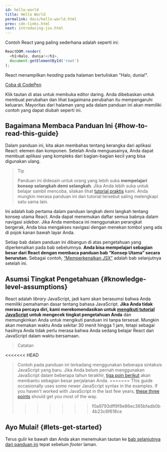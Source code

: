```yaml
---
id: hello-world
title: Hello World
permalink: docs/hello-world.html
prev: cdn-links.html
next: introducing-jsx.html
---
```


Contoh React yang paling sederhana adalah seperti ini:

```js
ReactDOM.render(
  <h1>Halo, dunia!</h1>,
  document.getElementById('root')
);
```

React menampilkan *heading* pada halaman bertuliskan "Halo, dunia!".

[Coba di CodePen](codepen://hello-world)

Klik tautan di atas untuk membuka editor daring. Anda dibebaskan untuk membuat perubahan dan lihat bagaimana perubahan itu mempengaruhi keluaran. Mayoritas dari halaman yang ada dalam panduan ini akan memiliki contoh yang dapat diubah seperti ini.


## Bagaimana Membaca Panduan Ini {#how-to-read-this-guide}

Dalam panduan ini, kita akan membahas tentang kerangka dari aplikasi React: elemen dan komponen. Setelah Anda menguasainya, Anda dapat membuat aplikasi yang kompleks dari bagian-bagian kecil yang bisa digunakan ulang.

>Tip
>
>Panduan ini didesain untuk orang yang lebih suka **mempelajari konsep selangkah demi selangkah**. Jika Anda lebih suka untuk belajar sambil mencoba, silakan lihat [tutorial praktis](/tutorial/tutorial.html) kami. Anda mungkin merasa panduan ini dan tutorial tersebut saling melengkapi satu sama lain.

Ini adalah bab pertama dalam panduan langkah demi langkah tentang konsep utama React. Anda dapat menemukan daftar semua babnya dalam navigasi *sidebar*. Jika Anda membaca ini menggunakan perangkat bergerak, Anda bisa mengakses navigasi dengan menekan tombol yang ada di pojok kanan bawah layar Anda.

Setiap bab dalam panduan ini dibangun di atas pengetahuan yang diperkenalkan pada bab sebelumnya. **Anda bisa mempelajari sebagian besar dari React dengan membaca panduan bab “Konsep Utama” secara berurutan.** Sebagai contoh, [“Memperkenalkan JSX”](/docs/introducing-jsx.html) adalah bab selanjutnya setelah ini.

## Asumsi Tingkat Pengetahuan {#knowledge-level-assumptions}

React adalah *library* JavaScript, jadi kami akan berasumsi bahwa Anda memiliki pemahaman dasar tentang bahasa JavaScript. **Jika Anda tidak merasa percaya diri, kami merekomendasikan untuk [mengikuti tutorial JavaScript](https://developer.mozilla.org/en-US/docs/Web/JavaScript/A_re-introduction_to_JavaScript) untuk mengecek tingkat pengetahuan Anda** dan memungkinkan Anda untuk mengikuti panduan ini tanpa tersesat. Mungkin akan memakan waktu Anda sekitar 30 menit hingga 1 jam, tetapi sebagai hasilnya Anda tidak perlu merasa bahwa Anda sedang belajar React dan JavaScript dalam waktu bersamaan.

>Catatan
>
<<<<<<< HEAD
>Contoh pada panduan ini terkadang menggunakan beberapa sintaksis JavaScript yang baru. Jika Anda belum pernah menggunakan JavaScript dalam beberapa tahun terakhir, [tiga poin berikut](https://gist.github.com/gaearon/683e676101005de0add59e8bb345340c) akan membantu sebagian besar perjalanan Anda.
=======
>This guide occasionally uses some newer JavaScript syntax in the examples. If you haven't worked with JavaScript in the last few years, [these three points](https://gist.github.com/gaearon/683e676101005de0add59e8bb345340c) should get you most of the way.
>>>>>>> f0a9793dff9f8e86ec365bfadb0b4b23c6f618ce

## Ayo Mulai! {#lets-get-started}

Terus gulir ke bawah dan Anda akan menemukan tautan ke [bab selanjutnya dari panduan ini](/docs/introducing-jsx.html) tepat sebelum *footer* laman.


